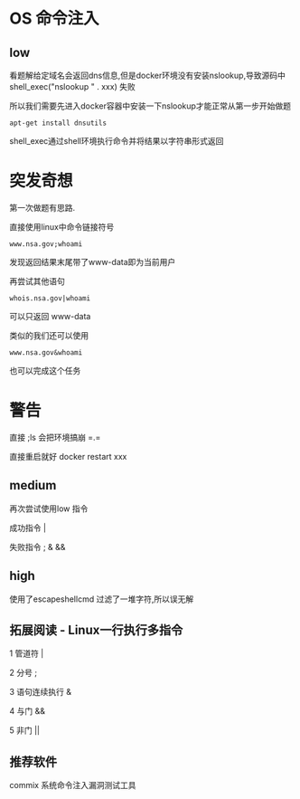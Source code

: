 # OS 命令注入

## low

看题解给定域名会返回dns信息,但是docker环境没有安装nslookup,导致源码中 shell_exec("nslookup  " . xxx) 失败

所以我们需要先进入docker容器中安装一下nslookup才能正常从第一步开始做题

```shell
apt-get install dnsutils
```

shell_exec通过shell环境执行命令并将结果以字符串形式返回

# 突发奇想

第一次做题有思路.

直接使用linux中命令链接符号

```
www.nsa.gov;whoami
```

发现返回结果末尾带了www-data即为当前用户

再尝试其他语句

```
whois.nsa.gov|whoami
```

可以只返回 www-data

类似的我们还可以使用

```
www.nsa.gov&whoami 
```

也可以完成这个任务

# 警告

直接 ;ls 会把环境搞崩 =.=

直接重启就好 docker restart xxx

## medium

再次尝试使用low 指令 

成功指令 |

失败指令 ; & &&

## high

使用了escapeshellcmd 过滤了一堆字符,所以误无解

## 拓展阅读 - Linux一行执行多指令

1 管道符 |

2 分号 ;

3 语句连续执行 &

4 与门 &&

5 非门 ||

## 推荐软件

commix 系统命令注入漏洞测试工具

